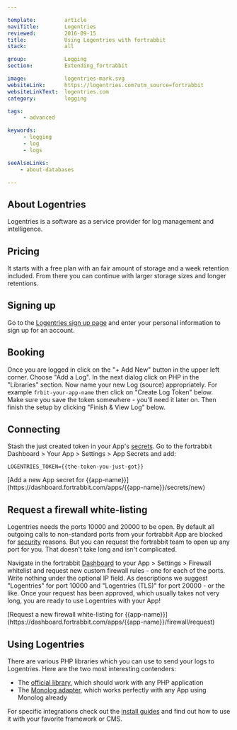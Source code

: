 ```yaml
---

template:         article
naviTitle:        Logentries
reviewed:         2016-09-15
title:            Using Logentries with fortrabbit
stack:            all

group:            Logging
section:          Extending_fortrabbit

image:            logentries-mark.svg
websiteLink:      https://logentries.com?utm_source=fortrabbit
websiteLinkText:  logentries.com
category:         logging

tags:
     - advanced

keywords:
     - logging
     - log
     - logs

seeAlsoLinks:
    - about-databases

---
```



## About Logentries

Logentries is a software as a service provider for log management and intelligence.


## Pricing

It starts with a free plan with an fair amount of storage and a week retention included. From there you can continue with larger storage sizes and longer retentions.


## Signing up

Go to the [Logentries sign up page](https://logentries.com/get-started-now/?utm_referrer=https%3A%2F%2Fhelp.fortrabbit.com&utm_source=fortrabbit) and enter your personal information to sign up for an account.


## Booking

Once you are logged in click on the "+ Add New" button in the upper left corner. Choose "Add a Log". In the next dialog click on PHP in the "Libraries" section. Now name your new Log (source) appropriately. For example `frbit-your-app-name` then click on "Create Log Token" below. Make sure you save the token somewhere - you'll need it later on. Then finish the setup by clicking "Finish & View Log" below.


## Connecting

Stash the just created token in your App's [secrets](app-secrets). Go to the fortrabbit Dashboard > Your App > Settings > App Secrets and add:

```plain
LOGENTRIES_TOKEN={{the-token-you-just-got}}
```

<div markdown="1" data-user="known">
[Add a new App secret for {{app-name}}](https://dashboard.fortrabbit.com/apps/{{app-name}}/secrets/new)
</div>


<!-- TODO: define stack -->

## Request a firewall white-listing

Logentries needs the ports 10000 and 20000 to be open. By default all outgoing calls to non-standard ports from your fortrabbit App are blocked for [security](security) reasons. But you can request the fortrabbit team to open up any port for you. That doesn't take long and isn't complicated.

Navigate in the fortrabbit [Dashboard](dashboard) to your App > Settings > Firewall whitelist and request new custom firewall rules - one for each of the ports. Write nothing under the optional IP field. As descriptions we suggest "Logentries" for port 10000 and "Logentries (TLS)" for port 20000 - or the like. Once your request has been approved, which usually takes not very long, you are ready to use Logentries with your App!

<div markdown="1" data-user="known">
[Request a new firewall white-listing for {{app-name}}](https://dashboard.fortrabbit.com/apps/{{app-name}}/firewall/request)
</div>


## Using Logentries

There are various PHP libraries which you can use to send your logs to Logentries. Here are the two most interesting contenders:

* The [official library](https://github.com/logentries/le_php), which should work with any PHP application
* The [Monolog adapter](https://github.com/logentries/logentries-monolog-handler), which works perfectly with any App using Monolog already

For specific integrations check out the [install guides](/#install-guides) and find out how to use it with your favorite framework or CMS.
